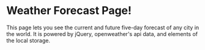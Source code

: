 # Weather Forecast Page!

This page lets you see the current and future five-day forecast of any city in the world. It is powered by jQuery, openweather's api data, and elements of the local storage. 
